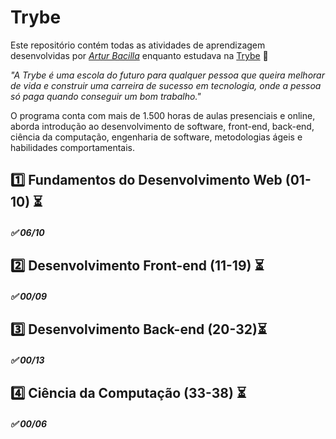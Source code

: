 # Trybe

Este repositório contém todas as atividades de aprendizagem desenvolvidas por _[Artur Bacilla](https://www.linkedin.com/in/arturbacilla/)_ enquanto estudava na [Trybe](https://www.betrybe.com/) :rocket:

_"A Trybe é uma escola do futuro para qualquer pessoa que queira melhorar de vida e construir uma carreira de sucesso em tecnologia, onde a pessoa só paga quando conseguir um bom trabalho."_

O programa conta com mais de 1.500 horas de aulas presenciais e online, aborda introdução ao desenvolvimento de software, front-end, back-end, ciência da computação, engenharia de software, metodologias ágeis e habilidades comportamentais.

## :one: Fundamentos do Desenvolvimento Web (01-10) :hourglass_flowing_sand:
##### :white_check_mark: 06/10

## :two: Desenvolvimento Front-end (11-19) :hourglass_flowing_sand:
##### :white_check_mark: 00/09

## :three: Desenvolvimento Back-end (20-32):hourglass_flowing_sand:
##### :white_check_mark: 00/13

## :four: Ciência da Computação (33-38) :hourglass_flowing_sand:
##### :white_check_mark: 00/06
